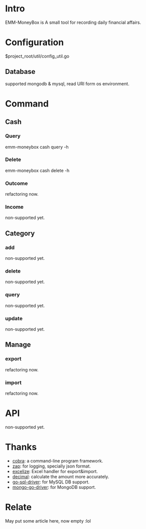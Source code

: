 # Intro
EMM-MoneyBox is A small tool for recording daily financial affairs.

# Configuration
$project_root/util/config_util.go
## Database
supported mongodb & mysql, read URI form os environment.

# Command
## Cash
### Query
emm-moneybox cash query -h
### Delete
emm-moneybox cash delete -h
### Outcome
refactoring now.
### Income
non-supported yet.
## Category
### add
non-supported yet.
### delete
non-supported yet.
### query
non-supported yet.
### update
non-supported yet.
## Manage
### export
refactoring now.
### import
refactoring now.

# API
non-supported yet.

# Thanks
- [cobra](https://github.com/spf13/cobra): a command-line program framework.
- [zap](https://github.com/uber-go/zap): for logging, specially json format.
- [excelize](https://github.com/qax-os/excelize): Excel handler for export&import.
- [decimal](github.com/shopspring/decimal): calculate the amount more accurately.
- [go-sql-driver](https://github.com/go-sql-driver/mysql): for MySQL DB support.
- [mongo-go-driver](https://github.com/mongodb/mongo-go-driver): for MongoDB support.

# Relate
May put some article here, now empty :lol
